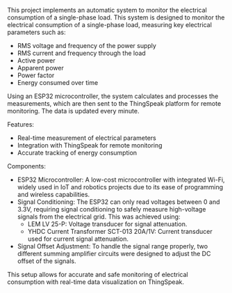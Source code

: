This project implements an automatic system to monitor the electrical consumption of a single-phase load. This system is designed to monitor the electrical consumption of a single-phase load, measuring key electrical parameters such as:

- RMS voltage and frequency of the power supply
- RMS current and frequency through the load
- Active power
- Apparent power
- Power factor
- Energy consumed over time

Using an ESP32 microcontroller, the system calculates and processes the measurements, which are then sent to the ThingSpeak platform for remote monitoring. The data is updated every minute.

Features:

- Real-time measurement of electrical parameters
- Integration with ThingSpeak for remote monitoring
- Accurate tracking of energy consumption

Components:

- ESP32 Microcontroller: A low-cost microcontroller with integrated Wi-Fi, widely used in IoT and robotics projects due to its ease of programming and wireless capabilities.
- Signal Conditioning: The ESP32 can only read voltages between 0 and 3.3V, requiring signal conditioning to safely measure high-voltage signals from the electrical grid. This was achieved using:
    - LEM LV 25-P: Voltage transducer for signal attenuation.
    - YHDC Current Transformer SCT-013 20A/1V: Current transducer used for current signal attenuation.
- Signal Offset Adjustment: To handle the signal range properly, two different summing amplifier circuits were designed to adjust the DC offset of the signals.

This setup allows for accurate and safe monitoring of electrical consumption with real-time data visualization on ThingSpeak.
